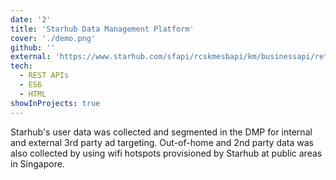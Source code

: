 ```yaml
---
date: '2'
title: 'Starhub Data Management Platform'
cover: './demo.png'
github: ''
external: 'https://www.starhub.com/sfapi/rcskmesbapi/km/businessapi/retrieveKMAssets/file/StarHub_Advertising_solutions_Time1567755087071.pdf?contentID=dqyiz1hEzw4YsUUmGm7kI6&lang=en-GB&version=1.0&source=SHDotcom'
tech:
  - REST APIs
  - ES6
  - HTML
showInProjects: true
---
```


Starhub's user data was collected and segmented in the DMP for internal and external 3rd party ad targeting. Out-of-home and 2nd party data was also collected by using wifi hotspots provisioned by Starhub at public areas in Singapore.
